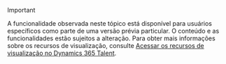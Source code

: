 > [!IMPORTANT]
> A funcionalidade observada neste tópico está disponível para usuários específicos como parte de uma versão prévia particular. O conteúdo e as funcionalidades estão sujeitos a alteração. Para obter mais informações sobre os recursos de visualização, consulte [Acessar os recursos de visualização no Dynamics 365 Talent](../access-preview-feature.md).
